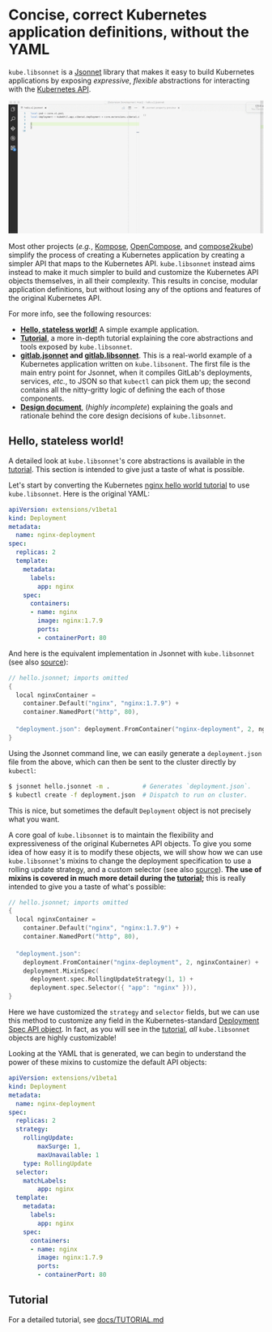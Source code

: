 # Concise, correct Kubernetes application definitions, without the YAML

`kube.libsonnet` is a [Jsonnet][jsonnet] library that makes it easy
to build Kubernetes applications by exposing _expressive_,
_flexible_ abstractions for interacting with the [Kubernetes API][v1].

![Jsonnet syntax highlighting][jsonnet-demo]

Most other projects (_e.g._, [Kompose][Kompose],
[OpenCompose][OpenCompose], and [compose2kube][compose2kube]) simplify
the process of creating a Kubernetes application by creating a simpler
API that maps to the Kubernetes API. `kube.libsonnet` instead aims
instead to make it much simpler to build and customize the Kubernetes
API objects themselves, in all their complexity. This results in
concise, modular application definitions, but without losing any of the options
and features of the original Kubernetes API.

For more info, see the following resources:

* **[Hello, stateless world!][hello-world]** A simple example
  application.
* **[Tutorial][tutorial]**, a more in-depth tutorial explaining the
  core abstractions and tools exposed by `kube.libsonnet`.
* **[gitlab.jsonnet][gitlab-jsonnet] and
  [gitlab.libsonnet][gitlab-libsonnet]**. This is a real-world example
  of a Kubernetes application written on `kube.libsonent`. The first
  file is the main entry point for Jsonnet, when it compiles GitLab's
  deployments, services, _etc._, to JSON so that `kubectl` can pick
  them up; the second contains all the nitty-gritty logic of defining
  the each of those components.
* **[Design document][design]**, (_highly incomplete_) explaining the
  goals and rationale behind the core design decisions of
  `kube.libsonnet`.

## Hello, stateless world!

A detailed look at `kube.libsonnet`'s core abstractions is available
in the [tutorial][tutorial]. This section is intended to give just a
taste of what is possible.

Let's start by converting the Kubernetes [nginx hello world
tutorial][helloworld] to use `kube.libsonnet`. Here is the original
YAML:

```yaml
apiVersion: extensions/v1beta1
kind: Deployment
metadata:
  name: nginx-deployment
spec:
  replicas: 2
  template:
    metadata:
      labels:
        app: nginx
    spec:
      containers:
      - name: nginx
        image: nginx:1.7.9
        ports:
        - containerPort: 80
```

And here is the equivalent implementation in Jsonnet with
`kube.libsonnet` (see also [source][v1hellojsonnet]):

```c++
// hello.jsonnet; imports omitted
{
  local nginxContainer =
    container.Default("nginx", "nginx:1.7.9") +
    container.NamedPort("http", 80),

  "deployment.json": deployment.FromContainer("nginx-deployment", 2, nginxContainer),
}
```

Using the Jsonnet command line, we can easily generate a
`deployment.json` file from the above, which can then be sent to the
cluster directly by `kubectl`:

```bash
$ jsonnet hello.jsonnet -m .         # Generates `deployment.json`.
$ kubectl create -f deployment.json  # Dispatch to run on cluster.
```

This is nice, but sometimes the default `Deployment` object is not
precisely what you want.

A core goal of `kube.libsonnet` is to maintain the flexibility and
expressiveness of the original Kubernetes API objects. To give you
some idea of how easy it is to modify these objects, we will show how
we can use `kube.libsonnet`'s mixins to change the deployment
specification to use a rolling update strategy, and a custom selector
(see also [source][v2hellojsonnet]). **The use of mixins is covered in
much more detail during the [tutorial][tutorial];** this is really
intended to give you a taste of what's possible:

```c++
// hello.jsonnet; imports omitted
{
  local nginxContainer =
    container.Default("nginx", "nginx:1.7.9") +
    container.NamedPort("http", 80),

  "deployment.json":
    deployment.FromContainer("nginx-deployment", 2, nginxContainer) +
    deployment.MixinSpec(
      deployment.spec.RollingUpdateStrategy(1, 1) +
      deployment.spec.Selector({ "app": "nginx" })),
}
```

Here we have customized the `strategy` and `selector` fields, but we
can use this method to customize any field in the Kubernetes-standard
[Deployment Spec API object][deploymentspec]. In fact, as you will see
in the [tutorial][tutorial], _all_ `kube.libsonnet` objects are highly
customizable!

Looking at the YAML that is generated, we can begin to understand the
power of these mixins to customize the default API objects:

```yaml
apiVersion: extensions/v1beta1
kind: Deployment
metadata:
  name: nginx-deployment
spec:
  replicas: 2
  strategy:
    rollingUpdate:
        maxSurge: 1,
        maxUnavailable: 1
    type: RollingUpdate
  selector:
    matchLabels:
        app: nginx
  template:
    metadata:
      labels:
        app: nginx
    spec:
      containers:
      - name: nginx
        image: nginx:1.7.9
        ports:
        - containerPort: 80
```

## Tutorial

For a detailed tutorial, see [docs/TUTORIAL.md][tutorial]


[jsonnet]: http://jsonnet.org/ "Jsonnet"
[v1]: https://kubernetes.io/docs/api-reference/v1/definitions/ "V1 API objects"
[v1Container]: https://kubernetes.io/docs/api-reference/v1/definitions/#_v1_container "v1.Container"
[Kompose]: https://github.com/kubernetes-incubator/kompose "Kompose"
[OpenCompose]: https://github.com/redhat-developer/opencompose "OpenCompose"
[compose2kube]: https://github.com/kelseyhightower/compose2kube "compose2kube"

[helloworld]: https://kubernetes.io/docs/tutorials/stateless-application/run-stateless-application-deployment/ "Hello, Kubernetes!"
[v1hellojsonnet]: https://github.com/heptio/kube.libsonnet/blob/master/examples/hello-world/hello.v1.jsonnet "Hello, Jsonnet (v1)!"
[v2hellojsonnet]: https://github.com/heptio/kube.libsonnet/blob/master/examples/hello-world/hello.v2.jsonnet "Hello, Jsonnet (v2)!"
[deploymentspec]: https://kubernetes.io/docs/api-reference/extensions/v1beta1/definitions/#_v1beta1_deploymentspec "v1.DeploymentSpec"
[hello-world]: https://github.com/heptio/kube.libsonnet#hello-stateless-world "Hello, stateless world!"
[design]: https://github.com/heptio/kube.libsonnet/blob/master/docs/DESIGN.md "kube.libsonnet design document"
[tutorial]: https://github.com/heptio/kube.libsonnet/blob/master/docs/TUTORIAL.md "kube.libsonnet tutorial"
[gitlab-jsonnet]: https://github.com/heptio/kube.libsonnet/blob/master/examples/kubernetes-gitlab-demo/gitlab-jsonnet/gitlab.jsonnet "gitlab.jsonnet"
[gitlab-libsonnet]: https://github.com/heptio/kube.libsonnet/blob/master/examples/kubernetes-gitlab-demo/gitlab-jsonnet/gitlab.libsonnet "gitlab.libsonent"
[jsonnet-demo]: docs/images/kube-demo.gif
